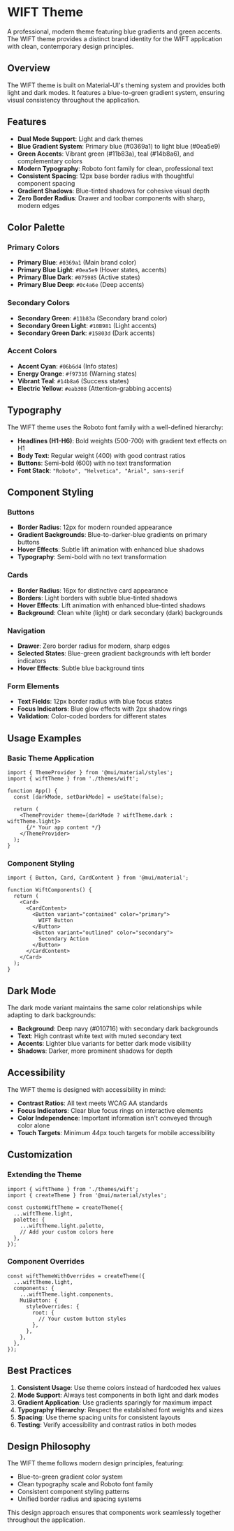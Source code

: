 # WIFT Theme

A professional, modern theme featuring blue gradients and green accents. The WIFT theme provides a distinct brand identity for the WIFT application with clean, contemporary design principles.

## Overview

The WIFT theme is built on Material-UI's theming system and provides both light and dark modes. It features a blue-to-green gradient system, ensuring visual consistency throughout the application.

## Features

- **Dual Mode Support**: Light and dark themes
- **Blue Gradient System**: Primary blue (#0369a1) to light blue (#0ea5e9)
- **Green Accents**: Vibrant green (#11b83a), teal (#14b8a6), and complementary colors
- **Modern Typography**: Roboto font family for clean, professional text
- **Consistent Spacing**: 12px base border radius with thoughtful component spacing
- **Gradient Shadows**: Blue-tinted shadows for cohesive visual depth
- **Zero Border Radius**: Drawer and toolbar components with sharp, modern edges

## Color Palette

### Primary Colors

- **Primary Blue**: `#0369a1` (Main brand color)
- **Primary Blue Light**: `#0ea5e9` (Hover states, accents)
- **Primary Blue Dark**: `#075985` (Active states)
- **Primary Blue Deep**: `#0c4a6e` (Deep accents)

### Secondary Colors

- **Secondary Green**: `#11b83a` (Secondary brand color)
- **Secondary Green Light**: `#10B981` (Light accents)
- **Secondary Green Dark**: `#15803d` (Dark accents)

### Accent Colors

- **Accent Cyan**: `#06b6d4` (Info states)
- **Energy Orange**: `#f97316` (Warning states)
- **Vibrant Teal**: `#14b8a6` (Success states)
- **Electric Yellow**: `#eab308` (Attention-grabbing accents)

## Typography

The WIFT theme uses the Roboto font family with a well-defined hierarchy:

- **Headlines (H1-H6)**: Bold weights (500-700) with gradient text effects on H1
- **Body Text**: Regular weight (400) with good contrast ratios
- **Buttons**: Semi-bold (600) with no text transformation
- **Font Stack**: `"Roboto", "Helvetica", "Arial", sans-serif`

## Component Styling

### Buttons

- **Border Radius**: 12px for modern rounded appearance
- **Gradient Backgrounds**: Blue-to-darker-blue gradients on primary buttons
- **Hover Effects**: Subtle lift animation with enhanced blue shadows
- **Typography**: Semi-bold with no text transformation

### Cards

- **Border Radius**: 16px for distinctive card appearance
- **Borders**: Light borders with subtle blue-tinted shadows
- **Hover Effects**: Lift animation with enhanced blue-tinted shadows
- **Background**: Clean white (light) or dark secondary (dark) backgrounds

### Navigation

- **Drawer**: Zero border radius for modern, sharp edges
- **Selected States**: Blue-green gradient backgrounds with left border indicators
- **Hover Effects**: Subtle blue background tints

### Form Elements

- **Text Fields**: 12px border radius with blue focus states
- **Focus Indicators**: Blue glow effects with 2px shadow rings
- **Validation**: Color-coded borders for different states

## Usage Examples

### Basic Theme Application

```tsx
import { ThemeProvider } from '@mui/material/styles';
import { wiftTheme } from './themes/wift';

function App() {
  const [darkMode, setDarkMode] = useState(false);

  return (
    <ThemeProvider theme={darkMode ? wiftTheme.dark : wiftTheme.light}>
      {/* Your app content */}
    </ThemeProvider>
  );
}
```

### Component Styling

```tsx
import { Button, Card, CardContent } from '@mui/material';

function WiftComponents() {
  return (
    <Card>
      <CardContent>
        <Button variant="contained" color="primary">
          WIFT Button
        </Button>
        <Button variant="outlined" color="secondary">
          Secondary Action
        </Button>
      </CardContent>
    </Card>
  );
}
```

## Dark Mode

The dark mode variant maintains the same color relationships while adapting to dark backgrounds:

- **Background**: Deep navy (#010716) with secondary dark backgrounds
- **Text**: High contrast white text with muted secondary text
- **Accents**: Lighter blue variants for better dark mode visibility
- **Shadows**: Darker, more prominent shadows for depth

## Accessibility

The WIFT theme is designed with accessibility in mind:

- **Contrast Ratios**: All text meets WCAG AA standards
- **Focus Indicators**: Clear blue focus rings on interactive elements
- **Color Independence**: Important information isn't conveyed through color alone
- **Touch Targets**: Minimum 44px touch targets for mobile accessibility

## Customization

### Extending the Theme

```tsx
import { wiftTheme } from './themes/wift';
import { createTheme } from '@mui/material/styles';

const customWiftTheme = createTheme({
  ...wiftTheme.light,
  palette: {
    ...wiftTheme.light.palette,
    // Add your custom colors here
  },
});
```

### Component Overrides

```tsx
const wiftThemeWithOverrides = createTheme({
  ...wiftTheme.light,
  components: {
    ...wiftTheme.light.components,
    MuiButton: {
      styleOverrides: {
        root: {
          // Your custom button styles
        },
      },
    },
  },
});
```

## Best Practices

1. **Consistent Usage**: Use theme colors instead of hardcoded hex values
2. **Mode Support**: Always test components in both light and dark modes
3. **Gradient Application**: Use gradients sparingly for maximum impact
4. **Typography Hierarchy**: Respect the established font weights and sizes
5. **Spacing**: Use theme spacing units for consistent layouts
6. **Testing**: Verify accessibility and contrast ratios in both modes

## Design Philosophy

The WIFT theme follows modern design principles, featuring:

- Blue-to-green gradient color system
- Clean typography scale and Roboto font family
- Consistent component styling patterns
- Unified border radius and spacing systems

This design approach ensures that components work seamlessly together throughout the application.
